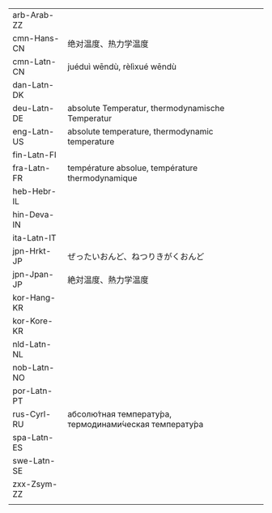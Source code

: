 | | | |
|-|-|-|
| arb-Arab-ZZ |  |  |
| cmn-Hans-CN | 绝对温度、热力学温度 |  |
| cmn-Latn-CN | juéduì wēndù, rèlìxué wēndù |  |
| dan-Latn-DK |  |  |
| deu-Latn-DE | absolute Temperatur, thermodynamische Temperatur |  |
| eng-Latn-US | absolute temperature, thermodynamic temperature |  |
| fin-Latn-FI |  |  |
| fra-Latn-FR | température absolue, température thermodynamique |  |
| heb-Hebr-IL |  |  |
| hin-Deva-IN |  |  |
| ita-Latn-IT |  |  |
| jpn-Hrkt-JP | ぜったいおんど、ねつりきがくおんど |  |
| jpn-Jpan-JP | 絶対温度、熱力学温度 |  |
| kor-Hang-KR |  |  |
| kor-Kore-KR |  |  |
| nld-Latn-NL |  |  |
| nob-Latn-NO |  |  |
| por-Latn-PT |  |  |
| rus-Cyrl-RU | абсолю́тная температу́ра, термодинами́ческая температу́ра |  |
| spa-Latn-ES |  |  |
| swe-Latn-SE |  |  |
| zxx-Zsym-ZZ |  |  |
|  |  |  |